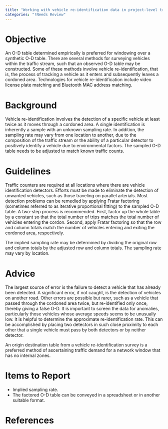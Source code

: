 ```yaml
---
title: "Working with vehicle re-identification data in project-level traffic forecasting"
categories: "!Needs Review"
---
```


Objective
=========

An O-D table determined empirically is preferred for windowing over a synthetic O-D table. There are several methods for surveying vehicles within the traffic stream, such that an observed O-D table may be constructed. Some of these methods involve vehicle re-identification, that is, the process of tracking a vehicle as it enters and subsequently leaves a cordoned area. Technologies for vehicle re-identification include video license plate matching and Bluetooth MAC address matching.

Background
==========

Vehicle re-identification involves the detection of a specific vehicle at least twice as it moves through a cordoned area. A single identification is inherently a sample with an unknown sampling rate. In addition, the sampling rate may vary from one location to another, due to the composition of the traffic stream or the ability of a particular detector to positively identify a vehicle due to environmental factors. The sampled O-D table needs to be adjusted to match known traffic counts.

Guidelines
==========

Traffic counters are required at all locations where there are vehicle identification detectors.
Efforts must be made to eliminate the detection of unwanted vehicles, such as those traveling on parallel arterials.
Most detection problems can be remedied by applying Fratar factoring (sometimes referred to as iterative proportional fitting) to the sampled O-D table. A two-step process is recommended. First, factor up the whole table by a constant so that the total number of trips matches the total number of vehicles entering the cordon. Second, apply Fratar factoring so that the row and column totals match the number of vehicles entering and exiting the cordoned area, respectively.

The implied sampling rate may be determined by dividing the original row and column totals by the adjusted row and column totals. The sampling rate may vary by location.

Advice
======

The largest source of error is the failure to detect a vehicle that has already been detected. A significant error, if not caught, is the detection of vehicles on another road. Other errors are possible but rarer, such as a vehicle that passed through the cordoned area twice, but re-identified only once, thereby giving a false O-D. It is important to screen the data for anomalies, particularly those vehicles whose average speeds seems to be unusually low.
It is helpful to determine the approximate re-identification rate. This can be accomplished by placing two detectors in such close proximity to each other that a single vehicle must pass by both detectors or by neither detector.

An origin destination table from a vehicle re-identification survey is a preferred method of ascertaining traffic demand for a network window that has no internal zones.

Items to Report
===============

-   Implied sampling rate.
-   The factored O-D table can be conveyed in a spreadsheet or in another suitable format.

References
==========

